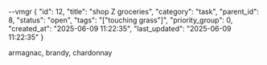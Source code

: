 --vmgr
{
  "id": 12,
  "title": "shop Z groceries",
  "category": "task",
  "parent_id": 8,
  "status": "open",
  "tags": "[\"touching grass\"]",
  "priority_group": 0,
  "created_at": "2025-06-09 11:22:35",
  "last_updated": "2025-06-09 11:22:35"
}

armagnac, brandy, chardonnay